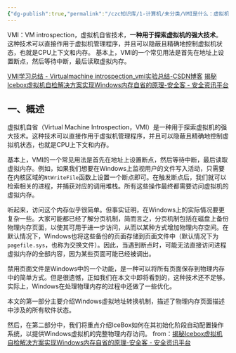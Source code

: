 ```yaml
---
{"dg-publish":true,"permalink":"/czc知识库/1-计算机/未分类/VMI是什么：虚拟机自省技术/","dgPassFrontmatter":true,"created":"2024-06-18T17:45:20.745+08:00","updated":"2024-12-08T12:26:42.578+08:00"}
---
```



VMI：VM introspection，虚拟机自省技术，**一种用于探索虚拟机的强大技术**。 这种技术可以直接作用于虚拟机管理程序，并且可以隐蔽且精确地控制虚拟机状态，也就是CPU上下文和内存。 基本上，VMI的一个常见用法是首先在地址上设置断点，然后等待中断，最后读取虚拟内存。


[VMI学习总结 - Virtualmachine introspection\_vmi实验总结-CSDN博客](https://blog.csdn.net/Ziv_Luther/article/details/7926721)
[揭秘Icebox虚拟机自检解决方案实现Windows内存自省的原理-安全客 - 安全资讯平台](https://www.anquanke.com/post/id/209467)

## 一、概述

虚拟机自省（Virtual Machine Introspection，VMI）是一种用于探索虚拟机的强大技术。这种技术可以直接作用于虚拟机管理程序，并且可以隐蔽且精确地控制虚拟机状态，也就是CPU上下文和内存。

基本上，VMI的一个常见用法是首先在地址上设置断点，然后等待中断，最后读取虚拟内存。例如，如果我们想要在Windows上监视用户的文件写入活动，只需要在内核区域的`NtWriteFile`函数上设置一个断点即可。在触发断点后，我们就可以检索相关的进程，并捕获对应的调用堆栈。所有这些操作最终都需要访问虚拟机的虚拟内存。

听起来，访问这个内存似乎很简单。但事实证明，在Windows上的实际情况要更复杂一些。大家可能都已经了解分页机制，简而言之，分页机制包括在磁盘上备份物理内存页面，以使其可用于进一步访问，从而以某种方式增加物理内存空间。在默认情况下，Windows也将这些备份的页面存储到页面文件中（默认情况下为`pagefile.sys`，也称为交换文件）。因此，当遇到断点时，可能无法直接访问进程虚拟内存的全部内容，因为某些页面可能已经被调出。

禁用页面文件是Windows中的一个功能，是一种可以将所有页面保存到物理内存中的简单方式。但是很遗憾，正如我们在本文中即将看到的，这种技术还不足够。实际上，Windows在处理物理内存的过程中还做了一些优化。

本文的第一部分主要介绍Windows虚拟地址转换机制，描述了物理内存页面描述中涉及的所有软件状态。

然后，在第二部分中，我们将重点介绍IceBox如何在其初始化阶段自动配置操作系统，以提供Windows虚拟机的完整物理内存访问。
from：[揭秘Icebox虚拟机自检解决方案实现Windows内存自省的原理-安全客 - 安全资讯平台](https://www.anquanke.com/post/id/209467)